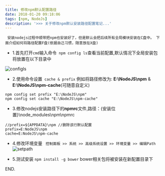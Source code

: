 ```yaml
---
title: 修改npm默认配置路径
date: 2018-01-20 09:18:06
tags: [npm, NodeJs]
description: '>>> 关于修改npm默认安装路径配置笔记...'
---
```

` 
安装nodejs过程中顺带把npm也安装好了，但是默认会把后续所有全局模块安装在C盘中。
下面介绍如何将路径配置F盘(依据自己习惯，随意放在X盘)
`
- 1.首先打开` cmd `输入命令` npm config ls`查看当前配置,默认情况下全局安装包将放置在以下目录中

 ![configls](/img/npm/configls.png) 
- 2.使用命令设置` cache & prefix` 例如将路径修改为: **E:\NodeJS\npm** & **E:\NodeJS\npm-cache**(可随意自定义)

``` 
npm config set prefix "E:\NodeJS\npm"
npm config set cache "E:\NodeJS\npm-cache"
```
- 3.修改nodejs安装路径下的**npmrc**文件,路径：{安装位置}\node_modules\npm\npmrc

``` 
//prefix=${APPDATA}\npm //删除该行默认配置
prefix=E:NodeJS\npm
cache=E:NodeJS\npm-cache
```

- 4.修改环境变量
` 控制面板 >> 系统 >> 高级系统设置 >> 环境变量 >> 编辑Path`
![setpath](/img/npm/setpath.png)

- 5.测试安装
``` npm install -g bower ```
bower相关包将被安装在新配置目录下

END.